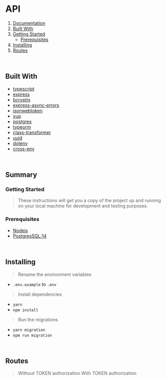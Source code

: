 # API

  <ol>
  <li> <a href="">Documentation</a></li>
    <li><a href="#built-with">Built With</a></li>
    <li>
        <a href="#summary"></a>
        <a href="#getting-started">Getting Started</a>
        <ul>
            <li><a href="#prerequisites">Prerequisites</a></li>
        </ul>
    </li>
    <li><a href="#installing"> Installing</a></li>
    <li>
        <a href="#routes">Routes</a>
        <ul></ul>
    </li>
  </ol>

<br>

## Built With

- [typescript](https://www.npmjs.com/package/typescript)
- [express](https://www.npmjs.com/package/express)
- [bcryptjs](https://www.npmjs.com/package/bcryptjs)
- [express-async-errors](https://www.npmjs.com/package/express-async-errors)
- [jsonwebtoken](https://www.npmjs.com/package/jsonwebtoken)
- [yup](https://www.npmjs.com/package/yup)
- [postgres](https://www.npmjs.com/package/pg)
- [typeorm](https://typeorm.io/)
- [class-transformer](https://www.npmjs.com/package/class-transformer)
- [uuid](https://www.npmjs.com/package/uuid)
- [dotenv](https://www.npmjs.com/package/dotenv)
- [cross-env](https://www.npmjs.com/package/cross-env)

<br>

## Summary

### Getting Started

> These instructions will get you a copy of the project up and running on your local machine for development and testing purposes.

### Prerequisites

- [Nodejs](https://www.nodejs.org/en/)
- [PostgresSQL:14](https://www.postgresql.org/download/)

<br>

## Installing

> Rename the environment variables

- `.env.example` to `.env`

> Install dependencies

- `yarn`
- `npm install`

> Run the migrations

- `yarn migration`
- `npm run migration`

<br>

## Routes

> Without TOKEN authorization
> With TOKEN authorization
